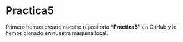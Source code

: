 # Practica5

Primero hemos creado nuestro repositorio **“Practica5”** en GitHub y lo hemos clonado en nuestra máquina local.
